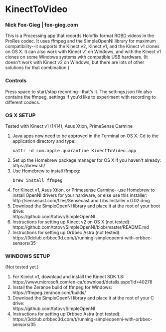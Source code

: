 # KinectToVideo
### Nick Fox-Gieg | fox-gieg.com
This is a Processing app that records Holoflix format RGBD videos in the ProRes codec. It uses ffmpeg and the SimpleOpenNI library for maximum compatibility--it supports the Kinect v2, Kinect v1, and the Kinect v1 clones on OS X. It can also work with Kinect v1 on Windows, and with the Kinect v1 clones on some Windows systems with compatible USB hardware. (It doesn't work with Kinect v2 on Windows, but there are lots of other solutions for that combination.)

### Controls
Press space to start/stop recording--that's it. The settings.json file also contains the ffmpeg, settings if you'd like to experiment with recording to different codecs.

### OS X SETUP
Tested with Kinect v1 (1414), Asus Xtion, PrimeSense Carmine
<ol>
<li>
	Java apps now need to be approved in the Terminal on OS X. Cd to the application directory and type:<br>
<pre>xattr -d com.apple.quarantine KinectToVideo.app</pre>
</li>
<li>
	Set up the Homebrew package manager for OS X if you haven't already:<br>
	https://brew.sh/
</li>

<li>
	Use Homebrew to install ffmpeg:<br>
<pre>brew install ffmpeg</pre>
</li>

<li>
	For Kinect v1, Asus Xtion, or Primesense Carmine--use Homebrew to install OpenNI drivers for your hardware, or else use this installer:<br>
	http://sensecast.com/files/Sensecast.and.Libs.Installer.v.0.02.dmg
</li>

<li>
	Download the SimpleOpenNI library and place it at the root of your boot drive:<br>
	https://github.com/totovr/SimpleOpenNI
</li>

<li>
	Instructions for setting up Kinect v2 on OS X (not tested):<br>
	https://github.com/totovr/SimpleOpenNI/blob/master/README.md
</li>

<li>
	Instructions for setting up Orbbec Astra (not tested):<br>
	https://3dclub.orbbec3d.com/t/running-simpleopenni-with-orbbec-sensors/35
</li>
</ol>

### WINDOWS SETUP
(Not tested yet.)
<ol>
<li>
	For Kinect v1, download and install the Kinect SDK 1.8:<br>
	https://www.microsoft.com/en-ca/download/details.aspx?id=40278
</li>
<li>
	Install the Zeranoe build of ffmpeg for Windows:<br>
	https://ffmpeg.zeranoe.com/builds/
</li>
<li>
	Download the SimpleOpenNI library and place it at the root of your C drive:<br>
	https://github.com/totovr/SimpleOpenNI
</li>
<li>
	Instructions for setting up Orbbec Astra (not tested):<br>
	https://3dclub.orbbec3d.com/t/running-simpleopenni-with-orbbec-sensors/35
</li>
</ol>
